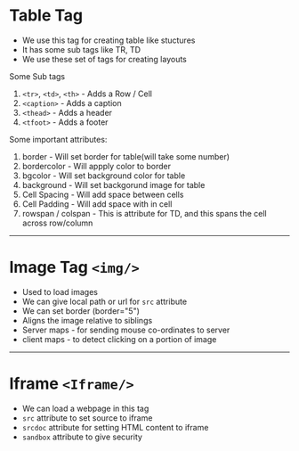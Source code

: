 # Table Tag

* We use this tag for creating table like stuctures
* It has some sub tags like TR, TD
* We use these set of tags for creating layouts


Some Sub tags
1. `<tr>`, `<td>`, `<th>` - Adds a Row / Cell
2. `<caption>` - Adds a caption
3. `<thead>` - Adds a header
4. `<tfoot>` - Adds a footer

Some important attributes:

1. border - Will set border for table(will take some number)
2. bordercolor - Will appply color to border
3. bgcolor - Will set background color for table
4. background - Will set backgorund image for table
5. Cell Spacing - Will add space between cells
6. Cell Padding - Will add space with in cell
7. rowspan / colspan - This is attribute for TD, and this spans the cell across row/column


---

# Image Tag `<img/>`

* Used to load images
* We can give local path or url for `src` attribute
* We can set border (border="5")
* Aligns the image relative to siblings
* Server maps - for sending mouse co-ordinates to server
* client maps - to detect clicking on a portion of image


---

# Iframe `<Iframe/>`

* We can load a webpage in this tag
* `src` attribute to set source to iframe
* `srcdoc` attribute for setting HTML content to iframe
* `sandbox` attribute to give security